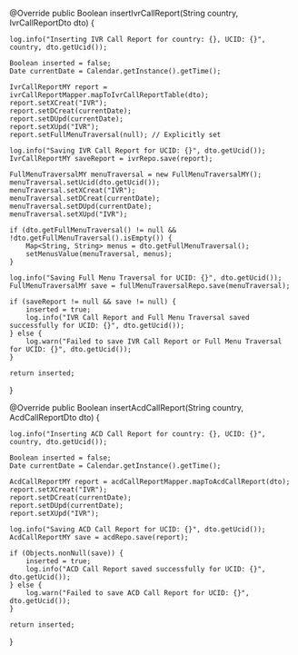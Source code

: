 @Override
public Boolean insertIvrCallReport(String country, IvrCallReportDto dto) {

    log.info("Inserting IVR Call Report for country: {}, UCID: {}", country, dto.getUcid());

    Boolean inserted = false;
    Date currentDate = Calendar.getInstance().getTime();

    IvrCallReportMY report = ivrCallReportMapper.mapToIvrCallReportTable(dto);
    report.setXCreat("IVR");
    report.setDCreat(currentDate);
    report.setDUpd(currentDate);
    report.setXUpd("IVR");
    report.setFullMenuTraversal(null); // Explicitly set

    log.info("Saving IVR Call Report for UCID: {}", dto.getUcid());
    IvrCallReportMY saveReport = ivrRepo.save(report);

    FullMenuTraversalMY menuTraversal = new FullMenuTraversalMY();
    menuTraversal.setUcid(dto.getUcid());
    menuTraversal.setXCreat("IVR");
    menuTraversal.setDCreat(currentDate);
    menuTraversal.setDUpd(currentDate);
    menuTraversal.setXUpd("IVR");

    if (dto.getFullMenuTraversal() != null && !dto.getFullMenuTraversal().isEmpty()) {
        Map<String, String> menus = dto.getFullMenuTraversal();
        setMenusValue(menuTraversal, menus);
    }

    log.info("Saving Full Menu Traversal for UCID: {}", dto.getUcid());
    FullMenuTraversalMY save = fullMenuTraversalRepo.save(menuTraversal);

    if (saveReport != null && save != null) {
        inserted = true;
        log.info("IVR Call Report and Full Menu Traversal saved successfully for UCID: {}", dto.getUcid());
    } else {
        log.warn("Failed to save IVR Call Report or Full Menu Traversal for UCID: {}", dto.getUcid());
    }

    return inserted;
}

@Override
public Boolean insertAcdCallReport(String country, AcdCallReportDto dto) {

    log.info("Inserting ACD Call Report for country: {}, UCID: {}", country, dto.getUcid());

    Boolean inserted = false;
    Date currentDate = Calendar.getInstance().getTime();

    AcdCallReportMY report = acdCallReportMapper.mapToAcdCallReport(dto);
    report.setXCreat("IVR");
    report.setDCreat(currentDate);
    report.setDUpd(currentDate);
    report.setXUpd("IVR");

    log.info("Saving ACD Call Report for UCID: {}", dto.getUcid());
    AcdCallReportMY save = acdRepo.save(report);

    if (Objects.nonNull(save)) {
        inserted = true;
        log.info("ACD Call Report saved successfully for UCID: {}", dto.getUcid());
    } else {
        log.warn("Failed to save ACD Call Report for UCID: {}", dto.getUcid());
    }

    return inserted;
}
